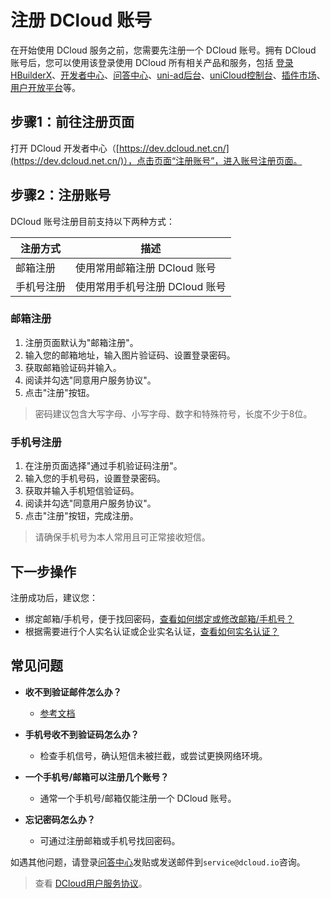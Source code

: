 # 注册 DCloud 账号

在开始使用 DCloud 服务之前，您需要先注册一个 DCloud 账号。拥有 DCloud 账号后，您可以使用该登录使用 DCloud 所有相关产品和服务，包括 [登录HBuilderX](https://hx.dcloud.net.cn/)、[开发者中心](https://dev.dcloud.net.cn/)、[问答中心](https://ask.dcloud.net.cn/)、[uni-ad后台](https://uniad.dcloud.net.cn/)、[uniCloud控制台](https://unicloud.dcloud.net.cn/)、[插件市场](https://ext.dcloud.net.cn/)、[用户开放平台](https://open.dcloud.net.cn/)等。

## 步骤1：前往注册页面

打开 DCloud 开发者中心（[https://dev.dcloud.net.cn/](https://dev.dcloud.net.cn/)），点击页面“注册账号”，进入账号注册页面。

## 步骤2：注册账号

DCloud 账号注册目前支持以下两种方式：

| 注册方式   | 描述                         |
| ---------- | ---------------------------- |
| 邮箱注册   | 使用常用邮箱注册 DCloud 账号 |
| 手机号注册 | 使用常用手机号注册 DCloud 账号 |

### 邮箱注册

1. 注册页面默认为"邮箱注册"。
2. 输入您的邮箱地址，输入图片验证码、设置登录密码。
3. 获取邮箱验证码并输入。
4. 阅读并勾选"同意用户服务协议"。
5. 点击"注册"按钮。

> 密码建议包含大写字母、小写字母、数字和特殊符号，长度不少于8位。

### 手机号注册

1. 在注册页面选择"通过手机验证码注册"。
2. 输入您的手机号码，设置登录密码。
3. 获取并输入手机短信验证码。
4. 阅读并勾选"同意用户服务协议"。
5. 点击"注册"按钮，完成注册。

> 请确保手机号为本人常用且可正常接收短信。

## 下一步操作

注册成功后，建议您：

- 绑定邮箱/手机号，便于找回密码，[查看如何绑定或修改邮箱/手机号？](dev/account/modify.md)
- 根据需要进行个人实名认证或企业实名认证，[查看如何实名认证？](dev/account/real-name-verification.md)

## 常见问题

- **收不到验证邮件怎么办？**
  - [参考文档](dev/faq/email.md)
  
- **手机号收不到验证码怎么办？**
  - 检查手机信号，确认短信未被拦截，或尝试更换网络环境。
  
- **一个手机号/邮箱可以注册几个账号？**
  - 通常一个手机号/邮箱仅能注册一个 DCloud 账号。

- **忘记密码怎么办？**
  - 可通过注册邮箱或手机号找回密码。

如遇其他问题，请登录[问答中心](https://ask.dcloud.net.cn/)发贴或发送邮件到`service@dcloud.io`咨询。

> 查看 [DCloud用户服务协议](https://dcloud.io/license/DCloud.html)。

